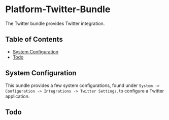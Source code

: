 # Platform-Twitter-Bundle

The Twitter bundle provides Twitter integration.

## Table of Contents

- [System Configuration](#aystem-configuration)
- [Todo](#todo)

## System Configuration

This bundle provides a few system configurations, found under `System -> Configuration -> Integrations -> Twitter Settings`, to configure a Twitter application.

## Todo
